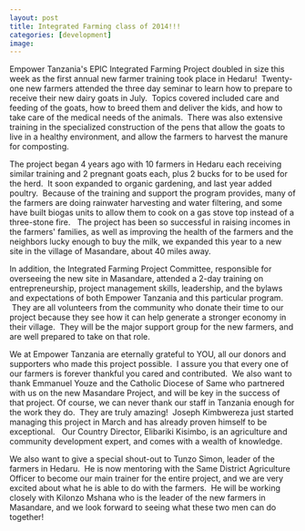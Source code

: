 ```yaml
---
layout: post
title: Integrated Farming class of 2014!!!
categories: [development]
image:
---
```

Empower Tanzania's EPIC Integrated Farming Project doubled in size this week as the first annual new farmer training took place in Hedaru!  Twenty-one new farmers attended the three day seminar to learn how to prepare to receive their new dairy goats in July.  Topics covered included care and feeding of the goats, how to breed them and deliver the kids, and how to take care of the medical needs of the animals.  There was also extensive training in the specialized construction of the pens that allow the goats to live in a healthy environment, and allow the farmers to harvest the manure for composting.


The project began 4 years ago with 10 farmers in Hedaru each receiving similar training and 2 pregnant goats each, plus 2 bucks for to be used for the herd.  It soon expanded to organic gardening, and last year added poultry.  Because of the training and support the program provides, many of the farmers are doing rainwater harvesting and water filtering, and some have built biogas units to allow them to cook on a gas stove top instead of a three-stone fire.   The project has been so successful in raising incomes in the farmers' families, as well as improving the health of the farmers and the neighbors lucky enough to buy the milk, we expanded this year to a new site in the village of Masandare, about 40 miles away.


In addition, the Integrated Farming Project Committee, responsible for overseeing the new site in Masandare, attended a 2-day training on entrepreneurship, project management skills, leadership, and the bylaws and expectations of both Empower Tanzania and this particular program.  They are all volunteers from the community who donate their time to our project because they see how it can help generate a stronger economy in their village.  They will be the major support group for the new farmers, and are well prepared to take on that role.

We at Empower Tanzania are eternally grateful to YOU, all our donors and supporters who made this project possible.  I assure you that every one of our farmers is forever thankful you cared and contributed.  
We also want to thank Emmanuel Youze and the Catholic Diocese of Same who partnered with us on the new Masandare Project, and will be key in the success of that project. Of course, we can never thank our staff in Tanzania enough for the work they do.  They are truly amazing!  Joseph Kimbwereza just started managing this project in March and has already proven himself to be exceptional.   Our Country Director, Elibariki Kisimbo, is an agriculture and community development expert, and comes with a wealth of knowledge.


We also want to give a special shout-out to Tunzo Simon, leader of the farmers in Hedaru.  He is now mentoring with the Same District Agriculture Officer to become our main trainer for the entire project, and we are very excited about what he is able to do with the farmers.  He will be working closely with Kilonzo Mshana who is the leader of the new farmers in Masandare, and we look forward to seeing what these two men can do together!
